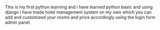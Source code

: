 This is my first python learning and i have learned python basic and using django i have made hotel management system on my own which you can add and customized your rooms and price accordingly using the login form admin panel.
